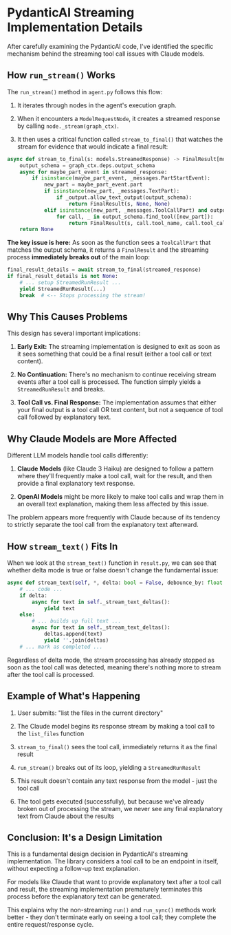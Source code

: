 # PydanticAI Streaming Implementation Details

After carefully examining the PydanticAI code, I've identified the specific mechanism behind the streaming tool call issues with Claude models.

## How `run_stream()` Works

The `run_stream()` method in `agent.py` follows this flow:

1. It iterates through nodes in the agent's execution graph.

2. When it encounters a `ModelRequestNode`, it creates a streamed response by calling `node._stream(graph_ctx)`.

3. It then uses a critical function called `stream_to_final()` that watches the stream for evidence that would indicate a final result:

```python
async def stream_to_final(s: models.StreamedResponse) -> FinalResult[models.StreamedResponse] | None:
    output_schema = graph_ctx.deps.output_schema
    async for maybe_part_event in streamed_response:
        if isinstance(maybe_part_event, _messages.PartStartEvent):
            new_part = maybe_part_event.part
            if isinstance(new_part, _messages.TextPart):
                if _output.allow_text_output(output_schema):
                    return FinalResult(s, None, None)
            elif isinstance(new_part, _messages.ToolCallPart) and output_schema:
                for call, _ in output_schema.find_tool([new_part]):
                    return FinalResult(s, call.tool_name, call.tool_call_id)
    return None
```

**The key issue is here:** As soon as the function sees a `ToolCallPart` that matches the output schema, it returns a `FinalResult` and the streaming process **immediately breaks out** of the main loop:

```python
final_result_details = await stream_to_final(streamed_response)
if final_result_details is not None:
    # ... setup StreamedRunResult ...
    yield StreamedRunResult(...)
    break  # <-- Stops processing the stream!
```

## Why This Causes Problems

This design has several important implications:

1. **Early Exit:** The streaming implementation is designed to exit as soon as it sees something that could be a final result (either a tool call or text content).

2. **No Continuation:** There's no mechanism to continue receiving stream events after a tool call is processed. The function simply yields a `StreamedRunResult` and breaks.

3. **Tool Call vs. Final Response:** The implementation assumes that either your final output is a tool call OR text content, but not a sequence of tool call followed by explanatory text.

## Why Claude Models are More Affected

Different LLM models handle tool calls differently:

1. **Claude Models** (like Claude 3 Haiku) are designed to follow a pattern where they'll frequently make a tool call, wait for the result, and then provide a final explanatory text response.

2. **OpenAI Models** might be more likely to make tool calls and wrap them in an overall text explanation, making them less affected by this issue.

The problem appears more frequently with Claude because of its tendency to strictly separate the tool call from the explanatory text afterward.

## How `stream_text()` Fits In

When we look at the `stream_text()` function in `result.py`, we can see that whether delta mode is true or false doesn't change the fundamental issue:

```python
async def stream_text(self, *, delta: bool = False, debounce_by: float | None = 0.1) -> AsyncIterator[str]:
    # ... code ...
    if delta:
        async for text in self._stream_text_deltas():
            yield text
    else:
        # ... builds up full text ...
        async for text in self._stream_text_deltas():
            deltas.append(text)
            yield ''.join(deltas)
    # ... mark as completed ...
```

Regardless of delta mode, the stream processing has already stopped as soon as the tool call was detected, meaning there's nothing more to stream after the tool call is processed.

## Example of What's Happening

1. User submits: "list the files in the current directory"

2. The Claude model begins its response stream by making a tool call to the `list_files` function

3. `stream_to_final()` sees the tool call, immediately returns it as the final result

4. `run_stream()` breaks out of its loop, yielding a `StreamedRunResult`

5. This result doesn't contain any text response from the model - just the tool call

6. The tool gets executed (successfully), but because we've already broken out of processing the stream, we never see any final explanatory text from Claude about the results

## Conclusion: It's a Design Limitation

This is a fundamental design decision in PydanticAI's streaming implementation. The library considers a tool call to be an endpoint in itself, without expecting a follow-up text explanation.

For models like Claude that want to provide explanatory text after a tool call and result, the streaming implementation prematurely terminates this process before the explanatory text can be generated.

This explains why the non-streaming `run()` and `run_sync()` methods work better - they don't terminate early on seeing a tool call; they complete the entire request/response cycle.